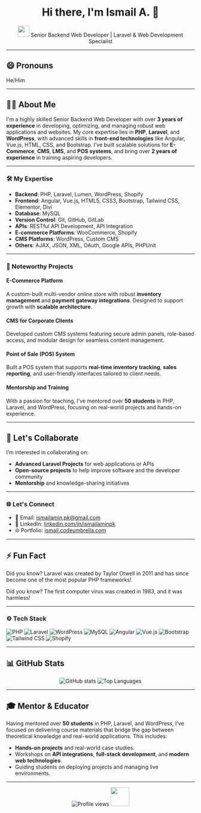 <h1 align="center">Hi there, I'm Ismail A. 👋</h1>
<p align="center">
  <img src="https://media.giphy.com/media/hvRJCLFzcasrR4ia7z/giphy.gif" width="30px" height="30px"> 
  Senior Backend Web Developer | Laravel & Web Development Specialist
</p>

---

## 😄 Pronouns

He/Him

---

## 👨‍💻 About Me

I'm a highly skilled Senior Backend Web Developer with over **3 years of experience** in developing, optimizing, and managing robust web applications and websites. My core expertise lies in **PHP**, **Laravel**, and **WordPress**, with advanced skills in **front-end technologies** like Angular, Vue.js, HTML, CSS, and Bootstrap. I’ve built scalable solutions for **E-Commerce**, **CMS**, **LMS**, and **POS systems**, and bring over **2 years of experience** in training aspiring developers.

---

### 🛠️ My Expertise

- **Backend**: PHP, Laravel, Lumen, WordPress, Shopify
- **Frontend**: Angular, Vue.js, HTML5, CSS3, Bootstrap, Tailwind CSS, Elementor, Divi
- **Database**: MySQL
- **Version Control**: Git, GitHub, GitLab
- **APIs**: RESTful API Development, API Integration
- **E-commerce Platforms**: WooCommerce, Shopify
- **CMS Platforms**: WordPress, Custom CMS
- **Others**: AJAX, JSON, XML, OAuth, Google APIs, PHPUnit

---

### 📌 Noteworthy Projects

#### E-Commerce Platform
A custom-built multi-vendor online store with robust **inventory management** and **payment gateway integrations**. Designed to support growth with **scalable architecture**.

#### CMS for Corporate Clients
Developed custom CMS systems featuring secure admin panels, role-based access, and modular design for seamless content management.

#### Point of Sale (POS) System
Built a POS system that supports **real-time inventory tracking**, **sales reporting**, and user-friendly interfaces tailored to client needs.

#### Mentorship and Training
With a passion for teaching, I’ve mentored over **50 students** in PHP, Laravel, and WordPress, focusing on real-world projects and hands-on experience.

---
## 💬 Let's Collaborate

I’m interested in collaborating on:
- **Advanced Laravel Projects** for web applications or APIs
- **Open-source projects** to help improve software and the developer community
- **Mentorship** and knowledge-sharing initiatives

---
### 🌐 Let's Connect

- 📧 Email: [ismailamin.pk@gmail.com](mailto:ismailamin.pk@gmail.com)
- 💼 LinkedIn: [linkedin.com/in/ismailaminpk](https://www.linkedin.com/in/ismailaminpk/)
- 🌐 Portfolio: [ismail.codeumbrella.com](https://ismail.codeumbrella.com)

---

## ⚡ Fun Fact

Did you know? Laravel was created by Taylor Otwell in 2011 and has since become one of the most popular PHP frameworks!

Did you know? The first computer virus was created in 1983, and it was harmless!

---

### ⚙️ Tech Stack

<p align="left">
  <img src="https://img.shields.io/badge/PHP-%23777BB4.svg?style=for-the-badge&logo=php&logoColor=white" alt="PHP"/>
  <img src="https://img.shields.io/badge/Laravel-%23FF2D20.svg?style=for-the-badge&logo=laravel&logoColor=white" alt="Laravel"/>
  <img src="https://img.shields.io/badge/WordPress-%2321759B.svg?style=for-the-badge&logo=wordpress&logoColor=white" alt="WordPress"/>
  <img src="https://img.shields.io/badge/MySQL-%234479A1.svg?style=for-the-badge&logo=mysql&logoColor=white" alt="MySQL"/>
  <img src="https://img.shields.io/badge/Angular-%23DD0031.svg?style=for-the-badge&logo=angular&logoColor=white" alt="Angular"/>
  <img src="https://img.shields.io/badge/Vue.js-%234FC08D.svg?style=for-the-badge&logo=vue.js&logoColor=white" alt="Vue.js"/>
  <img src="https://img.shields.io/badge/Bootstrap-%23563D7C.svg?style=for-the-badge&logo=bootstrap&logoColor=white" alt="Bootstrap"/>
  <img src="https://img.shields.io/badge/Tailwind_CSS-%2306B6D4.svg?style=for-the-badge&logo=tailwind-css&logoColor=white" alt="Tailwind CSS"/>
  <img src="https://img.shields.io/badge/Shopify-%237AB55C.svg?style=for-the-badge&logo=shopify&logoColor=white" alt="Shopify"/>
</p>

---

## 📊 GitHub Stats

<p align="center">
  <img src="https://github-readme-stats.vercel.app/api?username=your-username&show_icons=true&theme=radical" alt="GitHub stats" />
  <img src="https://github-readme-stats.vercel.app/api/top-langs/?username=your-username&layout=compact&theme=radical" alt="Top Languages" />
</p>

---

## 🎓 Mentor & Educator

Having mentored over **50 students** in PHP, Laravel, and WordPress, I’ve focused on delivering course materials that bridge the gap between theoretical knowledge and real-world applications. This includes:
- **Hands-on projects** and real-world case studies.
- Workshops on **API integrations**, **full-stack development**, and **modern web technologies**.
- Guiding students on deploying projects and managing live environments.

---

<p align="center">
  <img src="https://komarev.com/ghpvc/?username=your-username&style=flat-square&color=blue" alt="Profile views" /> 
  <img src="https://media.giphy.com/media/l0MYGb1LuZ3n7dRnO/giphy.gif" width="50">
</p>
